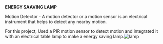 **ENERGY SAAVING LAMP**

Motion Detector - A motion detector or a motion sensor is an electrical instrument that helps to detect any nearby motion. 

For this project, Used a PIR motion sensor to detect motion and integrated it with an electrical table lamp to make a energy saving lamp.![lamp](https://user-images.githubusercontent.com/88089351/186606096-e3bcfdce-91e6-41be-8cb7-a8b5bc88e0df.jpg)

